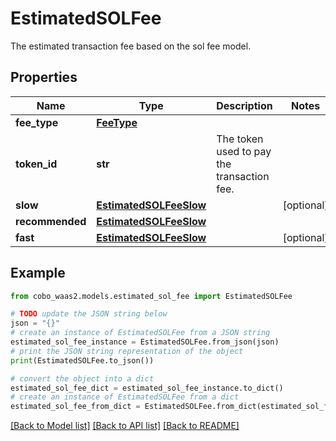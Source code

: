 # EstimatedSOLFee

The estimated transaction fee based on the sol fee model.

## Properties

Name | Type | Description | Notes
------------ | ------------- | ------------- | -------------
**fee_type** | [**FeeType**](FeeType.md) |  | 
**token_id** | **str** | The token used to pay the transaction fee. | 
**slow** | [**EstimatedSOLFeeSlow**](EstimatedSOLFeeSlow.md) |  | [optional] 
**recommended** | [**EstimatedSOLFeeSlow**](EstimatedSOLFeeSlow.md) |  | 
**fast** | [**EstimatedSOLFeeSlow**](EstimatedSOLFeeSlow.md) |  | [optional] 

## Example

```python
from cobo_waas2.models.estimated_sol_fee import EstimatedSOLFee

# TODO update the JSON string below
json = "{}"
# create an instance of EstimatedSOLFee from a JSON string
estimated_sol_fee_instance = EstimatedSOLFee.from_json(json)
# print the JSON string representation of the object
print(EstimatedSOLFee.to_json())

# convert the object into a dict
estimated_sol_fee_dict = estimated_sol_fee_instance.to_dict()
# create an instance of EstimatedSOLFee from a dict
estimated_sol_fee_from_dict = EstimatedSOLFee.from_dict(estimated_sol_fee_dict)
```
[[Back to Model list]](../README.md#documentation-for-models) [[Back to API list]](../README.md#documentation-for-api-endpoints) [[Back to README]](../README.md)


